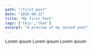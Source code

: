 ```yaml
---
path: "/first-post"
date: "2020-08-22"
title: "My first Post"
tags: ['this','that']
excerpt: "A preview of my second post"
---
```


Lorem ipsum Lorem ipsum Lorem ipsum